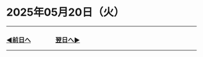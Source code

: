 # 2025年05月20日（火）

---

### [◀️前日へ](https://github.com/yuasys/chatty-journal/blob/main/2025/05/2025-05-19.md)&emsp;&emsp;&emsp;&emsp;[翌日へ▶️](https://github.com/yuasys/chatty-journal/blob/main/2025/05/2025-05-21.md)

---
